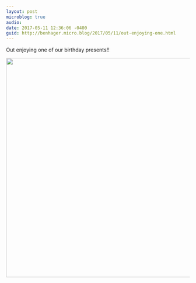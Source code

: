 ```yaml
---
layout: post
microblog: true
audio: 
date: 2017-05-11 12:36:06 -0400
guid: http://benhager.micro.blog/2017/05/11/out-enjoying-one.html
---
```

Out enjoying one of our birthday presents!!

<img src="http://benhager.micro.blog/uploads/2017/e22bb68895.jpg" width="600" height="600" style="height: auto" />
